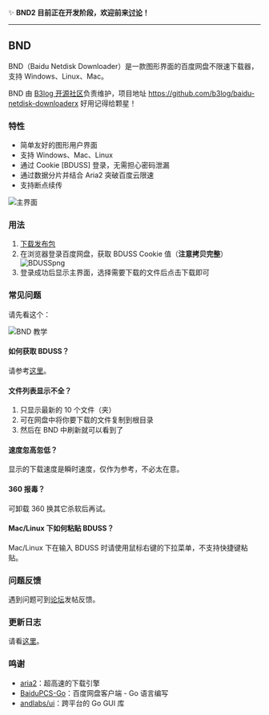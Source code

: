 :sparkles: **BND2 目前正在开发阶段，欢迎前来[讨论](https://github.com/b3log/baidu-netdisk-downloaderx/issues/7)！**

----

## BND

BND（Baidu Netdisk Downloader）是一款图形界面的百度网盘不限速下载器，支持 Windows、Linux、Mac。

BND 由 [B3log 开源社区](https://github.com/b3log)负责维护，项目地址 https://github.com/b3log/baidu-netdisk-downloaderx 好用记得给颗星！

### 特性

* 简单友好的图形用户界面
* 支持 Windows、Mac、Linux
* 通过 Cookie \[BDUSS\] 登录，无需担心密码泄漏
* 通过数据分片并结合 Aria2 突破百度云限速
* 支持断点续传

![主界面](https://img.hacpai.com/file/2018/05/241876d353a447b69042a49b97d44caa_.png)

### 用法

1. [下载发布包](https://share.weiyun.com/57zViCm)
2. 在浏览器登录百度网盘，获取 BDUSS Cookie 值（**注意拷贝完整**）
   ![BDUSSpng](https://img.hacpai.com/file/2018/04/d1a78d5163f644d7931925ef5edbf9dd_BDUSS.png)
3. 登录成功后显示主界面，选择需要下载的文件后点击下载即可

### 常见问题

请先看这个：

![BND 教学](https://img.hacpai.com/file/2018/05/c87225b75d12411ca5ec4a57274371eb_.gif)

#### 如何获取 BDUSS？

请参考[这里](https://www.baidu.com/s?wd=如何获取BDUSS)。

#### 文件列表显示不全？

1. 只显示最新的 10 个文件（夹）
2. 可在网盘中将你要下载的文件复制到根目录
3. 然后在 BND 中刷新就可以看到了

#### 速度忽高忽低？

显示的下载速度是瞬时速度，仅作为参考，不必太在意。

#### 360 报毒？

可卸载 360 换其它杀软后再试。

#### Mac/Linux 下如何粘贴 BDUSS？

Mac/Linux 下在输入 BDUSS 时请使用鼠标右键的下拉菜单，不支持快捷键粘贴。

### 问题反馈

遇到问题可到[论坛](https://hacpai.com/tag/BND)发帖反馈。

### 更新日志

请看[这里](https://github.com/b3log/baidu-netdisk-downloaderx/blob/master/CHANGE_LOGS.md)。

### 鸣谢

* [aria2](https://github.com/aria2/aria2)：超高速的下载引擎
* [BaiduPCS-Go](https://github.com/iikira/BaiduPCS-Go)：百度网盘客户端 - Go 语言编写
* [andlabs/ui](https://github.com/andlabs/ui)：跨平台的 Go GUI 库
